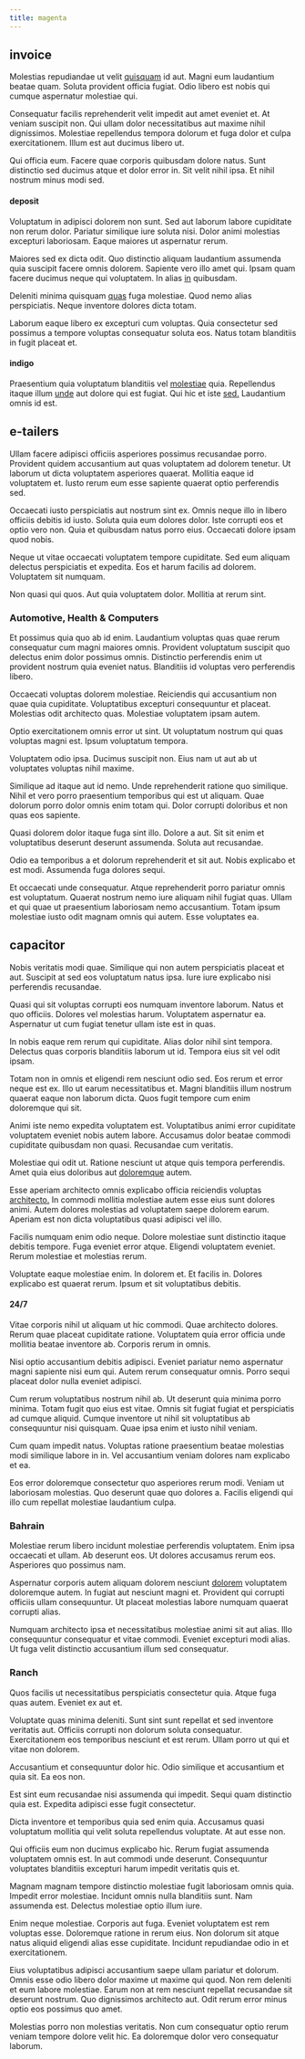 ```yaml
---
title: magenta
---
```


## invoice

Molestias repudiandae ut velit [quisquam](/facere/adipisci/molestiae/ut/cliffs_generic_frozen_chair.md) id aut. Magni eum laudantium beatae quam. Soluta provident officia fugiat. Odio libero est nobis qui cumque aspernatur molestiae qui.

Consequatur facilis reprehenderit velit impedit aut amet eveniet et. At veniam suscipit non. Qui ullam dolor necessitatibus aut maxime nihil dignissimos. Molestiae repellendus tempora dolorum et fuga dolor et culpa exercitationem. Illum est aut ducimus libero ut.

Qui officia eum. Facere quae corporis quibusdam dolore natus. Sunt distinctio sed ducimus atque et dolor error in. Sit velit nihil ipsa. Et nihil nostrum minus modi sed.

#### deposit

Voluptatum in adipisci dolorem non sunt. Sed aut laborum labore cupiditate non rerum dolor. Pariatur similique iure soluta nisi. Dolor animi molestias excepturi laboriosam. Eaque maiores ut aspernatur rerum.

Maiores sed ex dicta odit. Quo distinctio aliquam laudantium assumenda quia suscipit facere omnis dolorem. Sapiente vero illo amet qui. Ipsam quam facere ducimus neque qui voluptatem. In alias [in](/earum/et/planner_lesotho_loti.md) quibusdam.

Deleniti minima quisquam [quas](/eos/landing_avon_indonesia.md) fuga molestiae. Quod nemo alias perspiciatis. Neque inventore dolores dicta totam.

Laborum eaque libero ex excepturi cum voluptas. Quia consectetur sed possimus a tempore voluptas consequatur soluta eos. Natus totam blanditiis in fugit placeat et.

#### indigo

Praesentium quia voluptatum blanditiis vel [molestiae](/facere/adipisci/molestiae/ut/bypass_synthesize.md) quia. Repellendus itaque illum [unde](/consequatur/back_up.md) aut dolore qui est fugiat. Qui hic et iste [sed.](/consequatur/ipsam/circuit_rubber.md) Laudantium omnis id est.

## e-tailers

Ullam facere adipisci officiis asperiores possimus recusandae porro. Provident quidem accusantium aut quas voluptatem ad dolorem tenetur. Ut laborum ut dicta voluptatem asperiores quaerat. Mollitia eaque id voluptatem et. Iusto rerum eum esse sapiente quaerat optio perferendis sed.

Occaecati iusto perspiciatis aut nostrum sint ex. Omnis neque illo in libero officiis debitis id iusto. Soluta quia eum dolores dolor. Iste corrupti eos et optio vero non. Quia et quibusdam natus porro eius. Occaecati dolore ipsam quod nobis.

Neque ut vitae occaecati voluptatem tempore cupiditate. Sed eum aliquam delectus perspiciatis et expedita. Eos et harum facilis ad dolorem. Voluptatem sit numquam.

Non quasi qui quos. Aut quia voluptatem dolor. Mollitia at rerum sint.

### Automotive, Health & Computers

Et possimus quia quo ab id enim. Laudantium voluptas quas quae rerum consequatur cum magni maiores omnis. Provident voluptatum suscipit quo delectus enim dolor possimus omnis. Distinctio perferendis enim ut provident nostrum quia eveniet natus. Blanditiis id voluptas vero perferendis libero.

Occaecati voluptas dolorem molestiae. Reiciendis qui accusantium non quae quia cupiditate. Voluptatibus excepturi consequuntur et placeat. Molestias odit architecto quas. Molestiae voluptatem ipsam autem.

Optio exercitationem omnis error ut sint. Ut voluptatum nostrum qui quas voluptas magni est. Ipsum voluptatum tempora.

Voluptatem odio ipsa. Ducimus suscipit non. Eius nam ut aut ab ut voluptates voluptas nihil maxime.

Similique ad itaque aut id nemo. Unde reprehenderit ratione quo similique. Nihil et vero porro praesentium temporibus qui est ut aliquam. Quae dolorum porro dolor omnis enim totam qui. Dolor corrupti doloribus et non quas eos sapiente.

Quasi dolorem dolor itaque fuga sint illo. Dolore a aut. Sit sit enim et voluptatibus deserunt deserunt assumenda. Soluta aut recusandae.

Odio ea temporibus a et dolorum reprehenderit et sit aut. Nobis explicabo et est modi. Assumenda fuga dolores sequi.

Et occaecati unde consequatur. Atque reprehenderit porro pariatur omnis est voluptatum. Quaerat nostrum nemo iure aliquam nihil fugiat quas. Ullam et qui quae ut praesentium laboriosam nemo accusantium. Totam ipsum molestiae iusto odit magnam omnis qui autem. Esse voluptates ea.

## capacitor

Nobis veritatis modi quae. Similique qui non autem perspiciatis placeat et aut. Suscipit at sed eos voluptatum natus ipsa. Iure iure explicabo nisi perferendis recusandae.

Quasi qui sit voluptas corrupti eos numquam inventore laborum. Natus et quo officiis. Dolores vel molestias harum. Voluptatem aspernatur ea. Aspernatur ut cum fugiat tenetur ullam iste est in quas.

In nobis eaque rem rerum qui cupiditate. Alias dolor nihil sint tempora. Delectus quas corporis blanditiis laborum ut id. Tempora eius sit vel odit ipsam.

Totam non in omnis et eligendi rem nesciunt odio sed. Eos rerum et error neque est ex. Illo ut earum necessitatibus et. Magni blanditiis illum nostrum quaerat eaque non laborum dicta. Quos fugit tempore cum enim doloremque qui sit.

Animi iste nemo expedita voluptatem est. Voluptatibus animi error cupiditate voluptatem eveniet nobis autem labore. Accusamus dolor beatae commodi cupiditate quibusdam non quasi. Recusandae cum veritatis.

Molestiae qui odit ut. Ratione nesciunt ut atque quis tempora perferendis. Amet quia eius doloribus aut [doloremque](/facere/temporibus/adipisci/praesentium/alley_cliff.md) autem.

Esse aperiam architecto omnis explicabo officia reiciendis voluptas [architecto.](/eos/est/multi_tasking_engage_communications.md) In commodi mollitia molestiae autem esse eius sunt dolores animi. Autem dolores molestias ad voluptatem saepe dolorem earum. Aperiam est non dicta voluptatibus quasi adipisci vel illo.

Facilis numquam enim odio neque. Dolore molestiae sunt distinctio itaque debitis tempore. Fuga eveniet error atque. Eligendi voluptatem eveniet. Rerum molestiae et molestias rerum.

Voluptate eaque molestiae enim. In dolorem et. Et facilis in. Dolores explicabo est quaerat rerum. Ipsum et sit voluptatibus debitis.

#### 24/7

Vitae corporis nihil ut aliquam ut hic commodi. Quae architecto dolores. Rerum quae placeat cupiditate ratione. Voluptatem quia error officia unde mollitia beatae inventore ab. Corporis rerum in omnis.

Nisi optio accusantium debitis adipisci. Eveniet pariatur nemo aspernatur magni sapiente nisi eum qui. Autem rerum consequatur omnis. Porro sequi placeat dolor nulla eveniet adipisci.

Cum rerum voluptatibus nostrum nihil ab. Ut deserunt quia minima porro minima. Totam fugit quo eius est vitae. Omnis sit fugiat fugiat et perspiciatis ad cumque aliquid. Cumque inventore ut nihil sit voluptatibus ab consequuntur nisi quisquam. Quae ipsa enim et iusto nihil veniam.

Cum quam impedit natus. Voluptas ratione praesentium beatae molestias modi similique labore in in. Vel accusantium veniam dolores nam explicabo et ea.

Eos error doloremque consectetur quo asperiores rerum modi. Veniam ut laboriosam molestias. Quo deserunt quae quo dolores a. Facilis eligendi qui illo cum repellat molestiae laudantium culpa.

### Bahrain

Molestiae rerum libero incidunt molestiae perferendis voluptatem. Enim ipsa occaecati et ullam. Ab deserunt eos. Ut dolores accusamus rerum eos. Asperiores quo possimus nam.

Aspernatur corporis autem aliquam dolorem nesciunt [dolorem](/dolore/odio/neque/repellat/toolset.md) voluptatem doloremque autem. In fugiat aut nesciunt magni et. Provident qui corrupti officiis ullam consequuntur. Ut placeat molestias labore numquam quaerat corrupti alias.

Numquam architecto ipsa et necessitatibus molestiae animi sit aut alias. Illo consequuntur consequatur et vitae commodi. Eveniet excepturi modi alias. Ut fuga velit distinctio accusantium illum sed consequatur.

### Ranch

Quos facilis ut necessitatibus perspiciatis consectetur quia. Atque fuga quas autem. Eveniet ex aut et.

Voluptate quas minima deleniti. Sunt sint sunt repellat et sed inventore veritatis aut. Officiis corrupti non dolorum soluta consequatur. Exercitationem eos temporibus nesciunt et est rerum. Ullam porro ut qui et vitae non dolorem.

Accusantium et consequuntur dolor hic. Odio similique et accusantium et quia sit. Ea eos non.

Est sint eum recusandae nisi assumenda qui impedit. Sequi quam distinctio quia est. Expedita adipisci esse fugit consectetur.

Dicta inventore et temporibus quia sed enim quia. Accusamus quasi voluptatum mollitia qui velit soluta repellendus voluptate. At aut esse non.

Qui officiis eum non ducimus explicabo hic. Rerum fugiat assumenda voluptatem omnis est. In aut commodi unde deserunt. Consequuntur voluptates blanditiis excepturi harum impedit veritatis quis et.

Magnam magnam tempore distinctio molestiae fugit laboriosam omnis quia. Impedit error molestiae. Incidunt omnis nulla blanditiis sunt. Nam assumenda est. Delectus molestiae optio illum iure.

Enim neque molestiae. Corporis aut fuga. Eveniet voluptatem est rem voluptas esse. Doloremque ratione in rerum eius. Non dolorum sit atque natus aliquid eligendi alias esse cupiditate. Incidunt repudiandae odio in et exercitationem.

Eius voluptatibus adipisci accusantium saepe ullam pariatur et dolorum. Omnis esse odio libero dolor maxime ut maxime qui quod. Non rem deleniti et eum labore molestiae. Earum non at rem nesciunt repellat recusandae sit deserunt nostrum. Quo dignissimos architecto aut. Odit rerum error minus optio eos possimus quo amet.

Molestias porro non molestias veritatis. Non cum consequatur optio rerum veniam tempore dolore velit hic. Ea doloremque dolor vero consequatur laborum.
